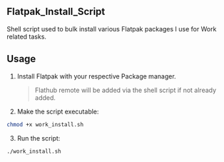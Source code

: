 ## Flatpak_Install_Script

Shell script used to bulk install various Flatpak packages I use for Work related tasks.

## Usage

1. Install Flatpak with your respective Package manager.
   > Flathub remote will be added via the shell script if not already added.

3. Make the script executable:
```bash
chmod +x work_install.sh
```

3. Run the script:
```bash
./work_install.sh
```

